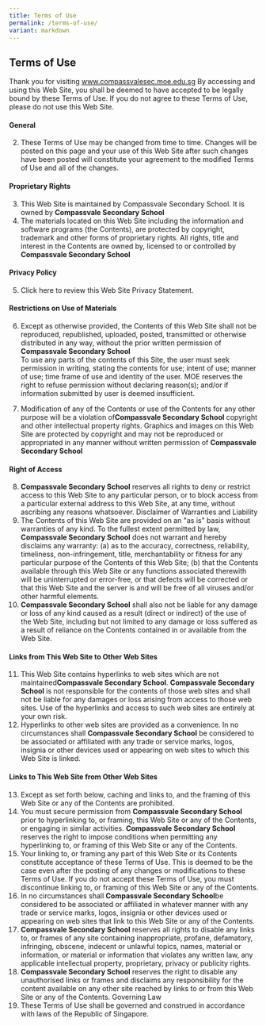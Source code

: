 ```yaml
---
title: Terms of Use
permalink: /terms-of-use/
variant: markdown
---
```

## Terms of Use

Thank you for visiting www.compassvalesec.moe.edu.sg By accessing and using this Web Site, you shall be deemed to have accepted to be legally bound by these Terms of Use. If you do not agree to these Terms of Use, please do not use this Web Site. 
#### General 
2. These Terms of Use may be changed from time to time. Changes will be posted on this page and your use of this Web Site after such changes have been posted will constitute your agreement to the modified Terms of Use and all of the changes. 
#### Proprietary Rights 

3. This Web Site is maintained by Compassvale Secondary School. It is owned by <strong>Compassvale Secondary School </strong>
4. The materials located on this Web Site including the information and software programs (the Contents), are protected by copyright, trademark and other forms of proprietary rights. All rights, title and interest in the Contents are owned by, licensed to or controlled by <strong>Compassvale Secondary School</strong>
#### Privacy Policy 
5. Click here to review this Web Site Privacy Statement. 
#### Restrictions on Use of Materials 
6. Except as otherwise provided, the Contents of this Web Site shall not be reproduced, republished, uploaded, posted, transmitted or otherwise distributed in any way, without the prior written permission of <strong>Compassvale Secondary School</strong> <br>
To use any parts of the contents of this Site, the user must seek permission in writing, stating the contents for use; intent of use; manner of use; time frame of use and identity of the user. MOE reserves the right to refuse permission without declaring reason(s); and/or if information submitted by user is deemed insufficient. 

7. Modification of any of the Contents or use of the Contents for any other purpose will be a violation of<strong>Compassvale Secondary School</strong> copyright and other intellectual property rights. Graphics and images on this Web Site are protected by copyright and may not be reproduced or appropriated in any manner without written permission of <strong>Compassvale Secondary School</strong>
#### Right of Access 
8. <strong>Compassvale Secondary School</strong> reserves all rights to deny or restrict access to this Web Site to any particular person, or to block access from a particular external address to this Web Site, at any time, without ascribing any reasons whatsoever. 
Disclaimer of Warranties and Liability 
9. The Contents of this Web Site are provided on an "as is" basis without warranties of any kind. To the fullest extent permitted by law, <strong>Compassvale Secondary School</strong> does not warrant and hereby disclaims any warranty: 
(a) as to the accuracy, correctness, reliability, timeliness, non-infringement, title, merchantability or fitness for any particular purpose of the Contents of this Web Site; 
(b) that the Contents available through this Web Site or any functions associated therewith will be uninterrupted or error-free, or that defects will be corrected or that this Web Site and the server is and will be free of all viruses and/or other harmful elements. 
10. <strong>Compassvale Secondary School</strong> shall also not be liable for any damage or loss of any kind caused as a result (direct or indirect) of the use of the Web Site, including but not limited to any damage or loss suffered as a result of reliance on the Contents contained in or available from the Web Site. 
#### Links from This Web Site to Other Web Sites 
11. This Web Site contains hyperlinks to web sites which are not maintained<strong>Compassvale Secondary School</strong>. <strong>Compassvale Secondary School</strong> is not responsible for the contents of those web sites and shall not be liable for any damages or loss arising from access to those web sites. Use of the hyperlinks and access to such web sites are entirely at your own risk. 
12. Hyperlinks to other web sites are provided as a convenience. In no circumstances shall <strong>Compassvale Secondary School</strong> be considered to be associated or affiliated with any trade or service marks, logos, insignia or other devices used or appearing on web sites to which this Web Site is linked. 
#### Links to This Web Site from Other Web Sites 
13. Except as set forth below, caching and links to, and the framing of this Web Site or any of the Contents are prohibited. 
14. You must secure permission from <strong>Compassvale Secondary School</strong> prior to hyperlinking to, or framing, this Web Site or any of the Contents, or engaging in similar activities. <strong>Compassvale Secondary School</strong> reserves the right to impose conditions when permitting any hyperlinking to, or framing of this Web Site or any of the Contents. 
15. Your linking to, or framing any part of this Web Site or its Contents constitute acceptance of these Terms of Use. This is deemed to be the case even after the posting of any changes or modifications to these Terms of Use. If you do not accept these Terms of Use, you must discontinue linking to, or framing of this Web Site or any of the Contents. 
16. In no circumstances shall <strong>Compassvale Secondary School</strong>be considered to be associated or affiliated in whatever manner with any trade or service marks, logos, insignia or other devices used or appearing on web sites that link to this Web Site or any of the Contents. 
17. <strong>Compassvale Secondary School</strong> reserves all rights to disable any links to, or frames of any site containing inappropriate, profane, defamatory, infringing, obscene, indecent or unlawful topics, names, material or information, or material or information that violates any written law, any applicable intellectual property, proprietary, privacy or publicity rights. 
18. <strong>Compassvale Secondary School</strong> reserves the right to disable any unauthorised links or frames and disclaims any responsibility for the content available on any other site reached by links to or from this Web Site or any of the Contents. 
Governing Law 
19. These Terms of Use shall be governed and construed in accordance with laws of the Republic of Singapore.
